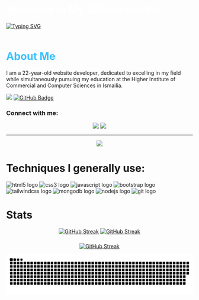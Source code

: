 <h1 align="left" style="color: #ffffff;">Welcome to My GitHub Profile!</h1> 
<div align="left">
  <a href="https://git.io/typing-svg">
    <img src="https://readme-typing-svg.herokuapp.com?font=Fira+Code&weight=300&size=30&pause=500&repeat=false&color=ffffff&background=FFE60000&vCenter=true&multiline=true&width=500&height=70&lines=Hi+%F0%9F%91%8B%2C+I'm+Youssef+Wahba" alt="Typing SVG" />
  </a>
</div>
<br>

<h1 align="left" style="color: #38C2FF;">About Me</h1>

<p align="left">
  I am a 22-year-old website developer, dedicated to excelling in my field while simultaneously pursuing my education at the Higher Institute of Commercial and Computer Sciences in Ismailia.
  
  <a href="https://github.com/TheYoussefWahba "><img src="https://komarev.com/ghpvc/?username=TheYoussefWahba "></a>
  <a href="https://github.com/TheYoussefWahba?tab=followers"><img src="https://img.shields.io/github/followers/TheYoussefWahba?label=Followers&style=social" alt="GitHub Badge"></a>
</p>

<h3 align="left">Connect with me:</h3>

<div align="center">
  <a href="https://www.youtube.com/@TheYoussefWahba" target="_blank"><img src="https://img.shields.io/badge/YouTube-FF0000?style=for-the-badge&logo=youtube&logoColor=white" target="_blank"></a>
  <a href="https://www.linkedin.com/in/youssef-wahba-572223286/" target="_blank"><img src="https://img.shields.io/badge/-LinkedIn-%230077B5?style=for-the-badge&logo=linkedin&logoColor=white" target="_blank"></a>

---
  <a href="https://lanyard.cnrad.dev/api/1056186358848295052" target="_blank"><img src="https://lanyard.cnrad.dev/api/1056186358848295052" width=550 target="_blank"></a>

 <!-- <a href = "https://discord.gg/user/1056186358848295052"><img src="https://img.shields.io/badge/Discord-%235865F2.svg?style=for-the-badge&logo=discord&logoColor=white" target="_blank"></a> -->
</div>

<h1 align="left">Techniques I generally use:</h1>
<div align="left">
  <img src="https://img.shields.io/badge/HTML5-E34F26?logo=html5&logoColor=white&style=for-the-badge" height="40" alt="html5 logo"  />
  <img src="https://img.shields.io/badge/CSS3-1572B6?logo=css3&logoColor=white&style=for-the-badge" height="40" alt="css3 logo"  />
  <img src="https://cdn.jsdelivr.net/gh/devicons/devicon/icons/javascript/javascript-plain.svg" height="40" alt="javascript logo"  />
 <!-- <img src="https://cdn.jsdelivr.net/gh/devicons/devicon/icons/typescript/typescript-plain.svg" height="40" alt="typescript logo"  /> -->
 <!--   <img src="https://cdn.simpleicons.org/react/61DAFB" height="40" alt="react logo"  /> -->
 <img src="https://img.shields.io/badge/Bootstrap-7952B3?logo=bootstrap&logoColor=white&style=for-the-badge" height="40" alt="bootstrap logo"  />
 <img src="https://img.shields.io/badge/Tailwind CSS-06B6D4?logo=tailwindcss&logoColor=black&style=for-the-badge" height="40" alt="tailwindcss logo"  />
  <img src="https://img.shields.io/badge/MongoDB-47A248?logo=mongodb&logoColor=white&style=for-the-badge" height="40" alt="mongodb logo"  />
  <img src="https://img.shields.io/badge/Node.js-339933?logo=nodedotjs&logoColor=white&style=for-the-badge" height="40" alt="nodejs logo"  />
  <img src="https://img.shields.io/badge/Git-F05032?logo=git&logoColor=white&style=for-the-badge" height="40" alt="git logo"  />
</div>

<h1 align="left">Stats</h1>
<div align="center">
<a href="https://git.io/streak-stats"><img src="https://streak-stats.demolab.com?user=TheYoussefWahba&theme=github-dark-blue" alt="GitHub Streak" /></a>
<a href="https://git.io/streak-stats"><img src="https://github-readme-stats.vercel.app/api?username=TheYoussefWahba&show_icons=true&theme=github_dark" alt="GitHub Streak" /></a>

###

<a href="https://git.io/streak-stats"><img src="https://github-readme-stats.vercel.app/api/top-langs/?username=TheYoussefWahba&layout=compact" alt="GitHub Streak" width=600 /></a>
</div>



<img src="https://raw.githubusercontent.com/lucasb25/lucasb25/output/snake.svg" alt="Snake animation" width= 1000 />
